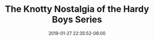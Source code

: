 ---
date: 2019-01-27 22:35:52-06:00
link:
  source: pocket
  source_url: https://getpocket.com
  text: The Knotty Nostalgia of the Hardy Boys Series
  url: https://theatlantic.com/entertainment/archive/2019/01/reading-hardy-boys-nostalgia-disappointment-racism/581071
slug: the-knotty-nostalgia-of-the-hardy-boys-series
source: pocket
title: The Knotty Nostalgia of the Hardy Boys Series
syndicated:
- type: twitter
  url: https://twitter.com/roytang/statuses/1089745021904060417/
---